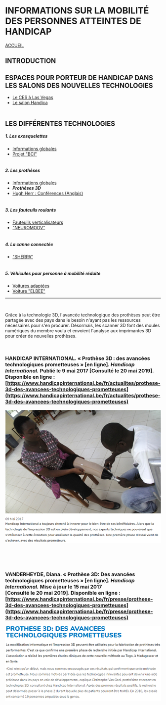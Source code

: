 # INFORMATIONS SUR LA MOBILITÉ DES PERSONNES ATTEINTES DE HANDICAP
[ACCUEIL](index.md)
## INTRODUCTION  

## ESPACES POUR PORTEUR DE HANDICAP DANS LES SALONS DES NOUVELLES TECHNOLOGIES 
* [Le CES à Las Vegas](ces.md)
* [Le salon Handica](handica.md)
<br/> <br/>
## LES DIFFÉRENTES TECHNOLOGIES
##### 1. Les exosquelettes 
- [Informations globales](exoprésent.md)
- [Projet "BCI"](BCI.md)
<br/><br/>
##### 2. Les prothèses
- [Informations globales](Prothèseinfo.md)
- **_Prothèses 3D_**
- [Hugh Herr : Conférences (Anglais)](Hughvidéo.md)
<br/><br/>
##### 3. Les fauteuils roulants
- [Fauteuils verticalisateurs](FauteuilVertical.md)
- ["NEUROMOOV"](Neuromoov.md)
<br/><br/>
##### 4. La canne connectée
- ["SHERPA"](Canneconnectée.md)
<br/><br/>
##### 5. Véhicules pour personne à mobilité réduite
- [Voitures adaptées](Voitureadaptée.md)
- [Voiture "ELBEE"](Elbee.md)

----------------------------------------------------------
<br/>

Grâce à la technologie 3D, l'avancée technologique des prothèses peut être partagée avec des pays dans le besoin n'ayant pas les ressources nécessaires pour s'en procurer.
Désormais, les scanner 3D font des moules numériques du membre voulu et envoient l'analyse aux imprimantes 3D pour créer de nouvelles prothèses.

<br/>

### HANDICAP INTERNATIONAL. « Prothèse 3D : des avancées technologiques prometteuses » [en ligne]. _Handicap International._ Publié le 9 mai 2017 [Consulté le 20 mai 2019]. Disponible en ligne : [https://www.handicapinternational.be/fr/actualites/prothese-3d-des-avancees-technologiques-prometteuses](https://www.handicapinternational.be/fr/actualites/prothese-3d-des-avancees-technologiques-prometteuses)
![Prothèses3D2.PNG](images/Prothèses3D2.PNG "Prothèse 3D")

<br/><br/><br/>

### VANDERHEYDE, Diana. « Prothèse 3D: Des avancées technologiques prometteuses » [en ligne]. _Handicap International._ Mise à jour le 15 mai 2017 [Consulté le 20 mai 2019]. Disponible en ligne : [https://www.handicapinternational.be/fr/presse/prothese-3d-des-avancees-technologiques-prometteuses](https://www.handicapinternational.be/fr/presse/prothese-3d-des-avancees-technologiques-prometteuses)
![Prothèses3D1.PNG](images/Prothèses3D1.PNG "Prothèse 3D")
